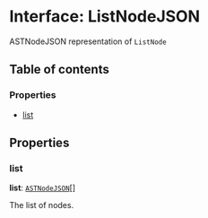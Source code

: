 # Interface: ListNodeJSON

ASTNodeJSON representation of `ListNode`

## Table of contents

### Properties

* [list](/auto-docs/free-layout-editor/interfaces/ListNodeJSON.md#list)

## Properties

### list

**list**: [`ASTNodeJSON`](/auto-docs/free-layout-editor/interfaces/ASTNodeJSON.md)\[]

The list of nodes.
